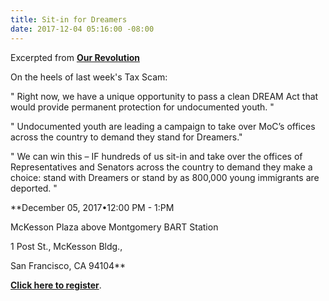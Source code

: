 ```yaml
---
title: Sit-in for Dreamers
date: 2017-12-04 05:16:00 -08:00
---
```


Excerpted from [**Our Revolution**](https://ourrevolution.com/ourdream/) 

On the heels of last week's Tax Scam:

"  Right now, we have a unique opportunity to pass a clean DREAM Act that would provide permanent protection for undocumented youth.  "

"  Undocumented youth are leading a campaign to take over MoC’s offices across the country to demand they stand for Dreamers." 
 
"  We can win this – IF hundreds of us sit-in and take over the offices of Representatives and Senators across the country to demand they make a choice: stand with Dreamers or stand by as 800,000 young immigrants are deported.  "

**December 05, 2017•12:00 PM - 1:PM

McKesson Plaza above Montgomery BART Station

1 Post St., McKesson Bldg.,
 
San Francisco, CA 94104**

[**Click here to register**](https://actionnetwork.org/events/cleandreamact-notaxscam-openinternet-sit-in).